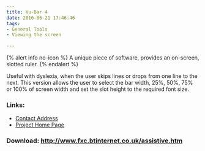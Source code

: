 ```yaml
---
title: Vu-Bar 4
date: 2016-06-21 17:46:46
tags: 
- General Tools
- Viewing the screen

---
```


{% alert info no-icon %}
A unique piece of software, provides an on-screen, slotted ruler.
{% endalert %}

<!-- more -->

Useful with dyslexia, when the user skips lines or drops from one line to the next. This version allows the user to select the bar width, 25%, 50%, 75% or 100% of screen width and set the slot height to the required font size.

### Links:
- <a href="mailto:fxc@btinternet.com">Contact Address</a>
- <a href="http://www.fxc.btinternet.co.uk/assistive.htm">Project Home Page</a>

### Download: http://www.fxc.btinternet.co.uk/assistive.htm 